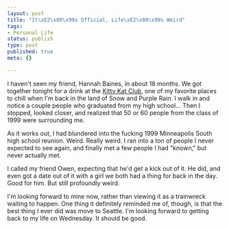 ```yaml
--- 
layout: post
title: "It\xE2\x80\x99s Official, Life\xE2\x80\x99s Weird"
tags: 
- Personal Life
status: publish
type: post
published: true
meta: {}

---
```

I haven't seen my friend, Hannah Baines, in about 18 months. We got together tonight for a drink at the <a href="http://www.loringcafe.com/kittycatklub/photos/">Kitty Kat Club</a>, one of my favorite places to chill when I'm back in the land of Snow and Purple Rain. I walk in and notice a couple people who graduated from my high school... Then I stopped, looked closer, and realized that 50 or 60 people from the class of 1999 were surrounding me.

  As it works out, I had blundered into the fucking 1999 Minneapolis South high school reunion. Weird. Really weird. I ran into a ton of people I never expected to see again, and finally met a few people I had "known," but never actually met.

  I called my friend Owen, expecting that he'd get a kick out of it. He did, and even got a date out of it with a girl we both had a thing for back in the day. Good for him. But still profoundly weird.

  I'm looking forward to mine now, rather than viewing it as a trainwreck waiting to happen. One thing it definitely reminded me of, though, is that the best thing I ever did was move to Seattle. I'm looking forward to getting back to my life on Wednesday. It should be good.
